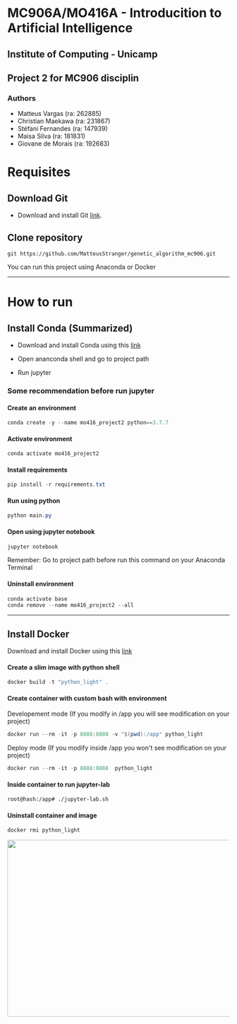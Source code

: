 # MC906A/MO416A - Introducition to Artificial Intelligence
## Institute of Computing - Unicamp

## Project 2 for MC906 disciplin

### Authors

- Matteus Vargas (ra: 262885)
- Christian Maekawa (ra: 231867)
- Stéfani Fernandes (ra: 147939)
- Maisa Silva (ra: 181831)
- Giovane de Morais (ra: 192683)


# Requisites
## Download Git

* Download and install Git [link](https://git-scm.com/).

## Clone repository
`````
git https://github.com/MatteusStranger/genetic_algorithm_mc906.git
`````



You can run this project using Anaconda or Docker

---

# How to run
## Install Conda (Summarized)

* Download and install Conda using this [link](https://docs.conda.io/projects/conda/en/latest/user-guide/install/index.html#installing-conda-on-a-system-that-has-other-python-installations-or-packages)

* Open ananconda shell and go to project path

* Run jupyter

###  Some recommendation before run jupyter

#### Create an environment
`````powershell
conda create -y --name mo416_project2 python==3.7.7 
`````

#### Activate environment
`````powershell
conda activate mo416_project2
`````

#### Install requirements
`````powershell
pip install -r requirements.txt
`````

#### Run using python
`````powershell
python main.py
`````

#### Open using jupyter notebook

`````powershell
jupyter notebook
`````
Remember: Go to project path before run this command on your Anaconda Terminal


#### Uninstall environment
`````powershell
conda activate base
conda remove --name mo416_project2 --all
`````

---

## Install Docker

  Download and install Docker using this [link](https://www.docker.com/products/docker-desktop)

#### Create a slim image with python shell

`````powershell
docker build -t "python_light" .
`````

#### Create container with custom bash with environment
Developement mode (If you modify in /app you will see modification on your project)
`````powershell
docker run --rm -it -p 8888:8888 -v "$(pwd):/app" python_light
`````

Deploy mode (If you modify inside /app you won't see modification on your project)
`````powershell
docker run --rm -it -p 8888:8888  python_light
`````

#### Inside container to run jupyter-lab 

`````bash
root@hash:/app# ./jupyter-lab.sh
`````

#### Uninstall container and image 
`````powershell
docker rmi python_light
`````

<img src="https://media.githubusercontent.com/media/MatteusStranger/genetic_algorithm_mc906/assets/assets/gif/example.gif" width="800" height="400"/>